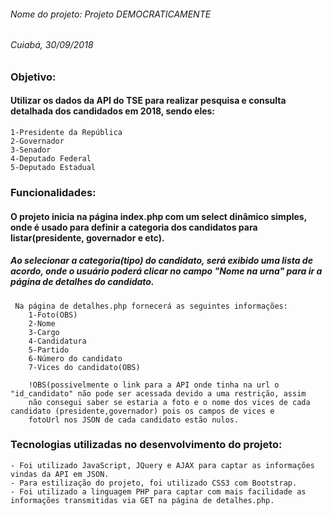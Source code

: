 ###### Nome do projeto: Projeto DEMOCRATICAMENTE
###### Cuiabá, 30/09/2018
### Objetivo:
 #### Utilizar os dados da API do TSE para realizar pesquisa e consulta detalhada dos candidados em 2018, sendo eles:
    1-Presidente da República
    2-Governador
    3-Senador
    4-Deputado Federal
    5-Deputado Estadual
### Funcionalidades:
 #### O projeto inicia na página index.php com um select dinâmico simples, onde é usado para definir a categoria dos candidatos para listar(presidente, governador e etc).
   ##### Ao selecionar a categoria(tipo) do candidato, será exibido uma lista de acordo, onde o usuário poderá clicar no campo "Nome na urna" para ir a página de detalhes do candidato.
     Na página de detalhes.php fornecerá as seguintes informações:
        1-Foto(OBS)
        2-Nome
        3-Cargo
        4-Candidatura
        5-Partido
        6-Número do candidato
        7-Vices do candidato(OBS)
        
        !OBS(possivelmente o link para a API onde tinha na url o "id_candidato" não pode ser acessada devido a uma restrição, assim
        não consegui saber se estaria a foto e o nome dos vices de cada candidato (presidente,governador) pois os campos de vices e
        fotoUrl nos JSON de cada candidato estão nulos.
### Tecnologias utilizadas no desenvolvimento do projeto:
    - Foi utilizado JavaScript, JQuery e AJAX para captar as informações vindas da API em JSON.
    - Para estilização do projeto, foi utilizado CSS3 com Bootstrap.
    - Foi utilizado a linguagem PHP para captar com mais facilidade as informações transmitidas via GET na página de detalhes.php.
    
  
